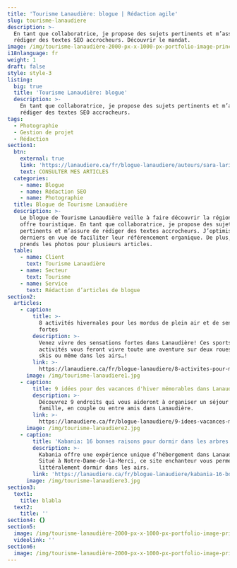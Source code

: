 ```yaml
---
title: 'Tourisme Lanaudière: blogue | Rédaction agile'
slug: tourisme-lanaudiere
description: >-
  En tant que collaboratrice, je propose des sujets pertinents et m’assure de
  rédiger des textes SEO accrocheurs. Découvrir le mandat.
image: /img/tourisme-lanaudière-2000-px-x-1000-px-portfolio-image-principale.png
i18nlanguage: fr
weight: 1
draft: false
style: style-3
listing:
  big: true
  title: 'Tourisme Lanaudière: blogue'
  description: >-
    En tant que collaboratrice, je propose des sujets pertinents et m’assure de
    rédiger des textes SEO accrocheurs.
tags:
  - Photographie
  - Gestion de projet
  - Rédaction
section1:
  btn:
    external: true
    link: 'https://lanaudiere.ca/fr/blogue-lanaudiere/auteurs/sara-larin/'
    text: CONSULTER MES ARTICLES
  categories:
    - name: Blogue
    - name: Rédaction SEO
    - name: Photographie
  title: Blogue de Tourisme Lanaudière
  description: >-
    Le blogue de Tourisme Lanaudière veille à faire découvrir la région et son
    offre touristique. En tant que collaboratrice, je propose des sujets
    pertinents et m’assure de rédiger des textes accrocheurs. J’optimise ces
    derniers en vue de faciliter leur référencement organique. De plus, je
    prends les photos pour plusieurs articles.
  table:
    - name: Client
      text: Tourisme Lanaudière
    - name: Secteur
      text: Tourisme
    - name: Service
      text: Rédaction d’articles de blogue
section2:
  articles:
    - caption:
        title: >-
          8 activités hivernales pour les mordus de plein air et de sensations
          fortes
        description: >-
          Venez vivre des sensations fortes dans Lanaudière! Ces sports et
          activités vous feront vivre toute une aventure sur deux roues, deux
          skis ou même dans les airs…!
        link: >-
          https://lanaudiere.ca/fr/blogue-lanaudiere/8-activites-pour-mordus-de-plein-air-et-sensations-fortes/
      image: /img/tourisme-lanaudiere1.jpg
    - caption:
        title: 9 idées pour des vacances d'hiver mémorables dans Lanaudière
        description: >-
          Découvrez 9 endroits qui vous aideront à organiser un séjour festif en
          famille, en couple ou entre amis dans Lanaudière.
        link: >-
          https://lanaudiere.ca/fr/blogue-lanaudiere/9-idees-vacances-memorables/
      image: /img/tourisme-lanaudiere2.jpg
    - caption:
        title: 'Kabania: 16 bonnes raisons pour dormir dans les arbres'
        description: >-
          Kabania offre une expérience unique d’hébergement dans Lanaudière.
          Situé à Notre-Dame-de-la-Merci, ce site enchanteur vous permet de
          littéralement dormir dans les airs.
        link: 'https://lanaudiere.ca/fr/blogue-lanaudiere/kabania-16-bonnes-raisons/'
      image: /img/tourisme-lanaudiere3.jpg
section3:
  text1:
    title: blabla
  text2:
    title: ''
section4: {}
section5:
  image: /img/tourisme-lanaudière-2000-px-x-1000-px-portfolio-image-principale.png
  videolink: ''
section6:
  image: /img/tourisme-lanaudière-2000-px-x-1000-px-portfolio-image-principale.png
---
```


